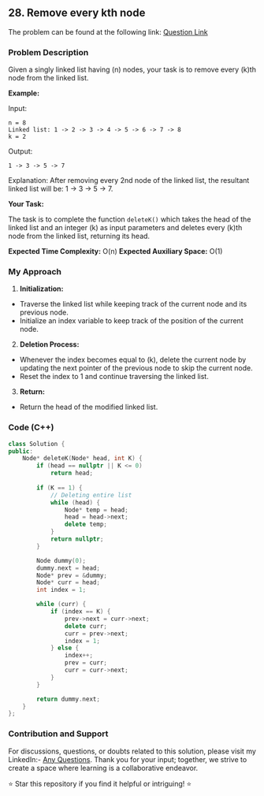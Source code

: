 ## 28. Remove every kth node

The problem can be found at the following link: [Question Link](https://www.geeksforgeeks.org/problems/remove-every-kth-node/1)

### Problem Description

Given a singly linked list having \(n\) nodes, your task is to remove every \(k\)th node from the linked list.

**Example:**

Input:
```
n = 8
Linked list: 1 -> 2 -> 3 -> 4 -> 5 -> 6 -> 7 -> 8 
k = 2
```
Output: 
```
1 -> 3 -> 5 -> 7
```
Explanation: 
After removing every 2nd node of the linked list, the resultant linked list will be: 1 -> 3 -> 5 -> 7.

**Your Task:**

The task is to complete the function `deleteK()` which takes the head of the linked list and an integer \(k\) as input parameters and deletes every \(k\)th node from the linked list, returning its head.

**Expected Time Complexity:** O(n)
**Expected Auxiliary Space:** O(1)

### My Approach

1. **Initialization:**
- Traverse the linked list while keeping track of the current node and its previous node.
- Initialize an index variable to keep track of the position of the current node.

2. **Deletion Process:**
- Whenever the index becomes equal to \(k\), delete the current node by updating the next pointer of the previous node to skip the current node.
- Reset the index to 1 and continue traversing the linked list.

3. **Return:**
- Return the head of the modified linked list.

### Code (C++)

```cpp
class Solution {
public:
    Node* deleteK(Node* head, int K) {
        if (head == nullptr || K <= 0)
            return head;
        
        if (K == 1) {
            // Deleting entire list
            while (head) {
                Node* temp = head;
                head = head->next;
                delete temp;
            }
            return nullptr;
        }

        Node dummy(0);
        dummy.next = head;
        Node* prev = &dummy;
        Node* curr = head;
        int index = 1;

        while (curr) {
            if (index == K) {
                prev->next = curr->next;
                delete curr;
                curr = prev->next;
                index = 1;
            } else {
                index++;
                prev = curr;
                curr = curr->next;
            }
        }

        return dummy.next;
    }
};
```

### Contribution and Support

For discussions, questions, or doubts related to this solution, please visit my LinkedIn:- [Any Questions](https://www.linkedin.com/in/het-patel-8b110525a/).
Thank you for your input; together, we strive to create a space where learning is a collaborative endeavor.

⭐ Star this repository if you find it helpful or intriguing! ⭐
